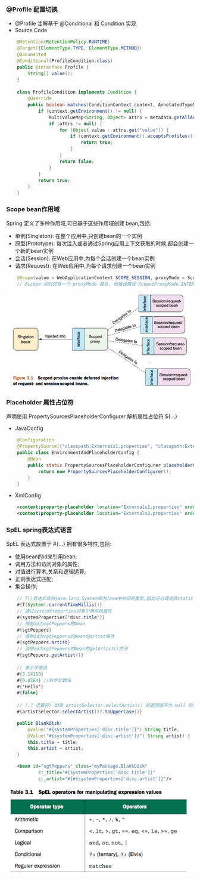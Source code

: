 
### @Profile 配置切换
- @Profile 注解基于 @Conditional 和 Condition 实现
- Source Code
```java
    @Retention(RetentionPolicy.RUNTIME)
    @Target({ElementType.TYPE, ElementType.METHOD})
    @Documented
    @Conditional(ProfileCondition.class)
    public @interface Profile {
        String[] value();
    }

    class ProfileCondition implements Condition {
        @Override
        public boolean matches(ConditionContext context, AnnotatedTypeMetadata metadata) {
            if (context.getEnvironment() != null) {
                MultiValueMap<String, Object> attrs = metadata.getAllAnnotationAttributes(Profile.class.getName());
                if (attrs != null) {
                    for (Object value : attrs.get("value")) {
                        if (context.getEnvironment().acceptsProfiles(((String[]) value))) {
                            return true;
                        }
                    }
                    return false;
                }
            }
            return true;
        }
    }
```

### Scope bean作用域
Spring 定义了多种作用域,可已基于这些作用域创建 bean,包括:
- 单例(Singleton): 在整个应用中,只创建bean的一个实例
- 原型(Prototype): 每次注入或者通过Spring应用上下文获取的时候,都会创建一个新的bean实例
- 会话(Session): 在Web应用中,为每个会话创建一个bean实例
- 请求(Request): 在Web应用中,为每个请求创建一个bean实例

```java
    @Scope(value = WebApplicationContext.SCOPE_SESSION, proxyMode = ScopedProxyMode.INTERFACES)
    // @scope 同时还有一个 proxyMode 属性, 他被设置成 ScopedProxyMode.INTERFACES。这个属性解决了将会话或请求作用域的 bean 注入到单例 bean 中所遇到的问题。
```
![proxy](proxy.png)

### Placeholder 属性占位符
声明使用 PropertySourcesPlaceholderConfigurer 解析属性占位符 ${...}

- JavaConfig
```java
    @Configuration
    @PropertySource({"classpath:Externals1.properties", "classpath:Externals2.properties"})
    public class EnvironmentAndPlaceholderConfig {
        @Bean
        public static PropertySourcesPlaceholderConfigurer placeholderConfigurer() {
            return new PropertySourcesPlaceholderConfigurer();
        }
    }
```

- XmlConfig
```xml
    <context:property-placeholder location="Externals1.properties" order="1"/>
    <context:property-placeholder location="Externals2.properties" order="2"/>
```

### SpEL spring表达式语言
SpEL 表达式放置于 #{...} 拥有很多特性,包括:
- 使用bean的id来引用bean;
- 调用方法和访问对象的属性;
- 对值进行算术,关系和逻辑运算;
- 正则表达式匹配;
- 集合操作;
```java
    // T()表达式会将java.lang.System视为Java中对应的类型,因此可以调用其static修饰的currentTimeMillis()方法(或属性)
    #{T(System).currentTimeMillis()}
    // 通过systemProperties对象引用系统属性
    #{systemProperties['disc.title']}
    // 得到id为sgtPeppers的bean
    #{sgtPeppers}
    // 得到id为sgtPeppers的bean的artist属性
    #{sgtPeppers.artist}
    // 调用id为sgtPeppers的bean的getArtist()方法
    #{sgtPeppers.getArtist()}

    // 表示字面值
    #{3.14159}
    #{9.87E4} //科学计数法
    #{'Hello'}
    #{false}

    // (.? 运算符) 如果 artistSelector.selectArtist() 的返回值不为 null 则调用 toUpperCase() 方法, 否则直接返回 null 值
    #{artistSelector.selectArtist()?.toUpperCase()}
```
```java
    public BlankDisk(
        @Value("#{systemProperties['disc.title']}") String title,
        @Value("#{systemProperties['disc.artist']}") String artist) {
        this.title = title;
        this.artist = artist;
    }
```
```xml
    <bean id="sgtPeppers" class="myPackage.BlankDisk"
            c:_title="#{systemProperties['disc.title']}"
            c:_artist="#{#{systemProperties['disc.artist']}"/>
```

![SpEL](spel.png)
